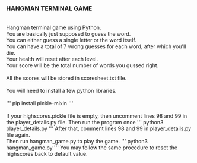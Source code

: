### HANGMAN TERMINAL GAME
<br />
Hangman terminal game using Python.<br />
You are basically just supposed to guess the word.<br />
You can either guess a single letter or the word itself.<br />
You can have a total of 7 wrong guesses for each word, after which you'll die.<br />
Your health will reset after each level.<br />
Your score will be the total number of words you gussed right.<br />
<br />
All the scores will be stored in scoresheet.txt file.<br />
<br />
You will need to install a few python libraries.<br />
<br />
'''
pip install pickle-mixin
'''
<br /> <br />
If your highscores.pickle file is empty, then uncomment lines 98 and 99 in the player_details.py file.
Then run the program once
'''
python3 player_details.py
'''
After that, comment lines 98 and 99 in player_details.py file again.<br />
Then run hangman_game.py to play the game.
'''
python3 hangman_game.py
'''
You may follow the same procedure to reset the highscores back to default value.
